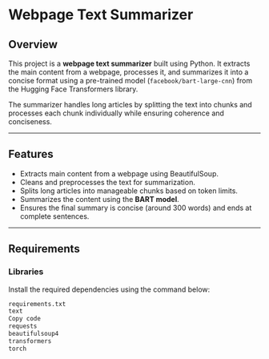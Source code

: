 # Webpage Text Summarizer

## Overview

This project is a **webpage text summarizer** built using Python. It extracts the main content from a webpage, processes it, and summarizes it into a concise format using a pre-trained model (`facebook/bart-large-cnn`) from the Hugging Face Transformers library.

The summarizer handles long articles by splitting the text into chunks and processes each chunk individually while ensuring coherence and conciseness.

---

## Features

- Extracts main content from a webpage using BeautifulSoup.
- Cleans and preprocesses the text for summarization.
- Splits long articles into manageable chunks based on token limits.
- Summarizes the content using the **BART model**.
- Ensures the final summary is concise (around 300 words) and ends at complete sentences.

---

## Requirements

### Libraries
Install the required dependencies using the command below:
```bash
requirements.txt
text
Copy code
requests
beautifulsoup4
transformers
torch
